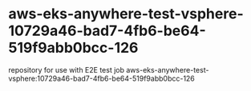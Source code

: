 # aws-eks-anywhere-test-vsphere-10729a46-bad7-4fb6-be64-519f9abb0bcc-126
repository for use with E2E test job aws-eks-anywhere-test-vsphere:10729a46-bad7-4fb6-be64-519f9abb0bcc-126
